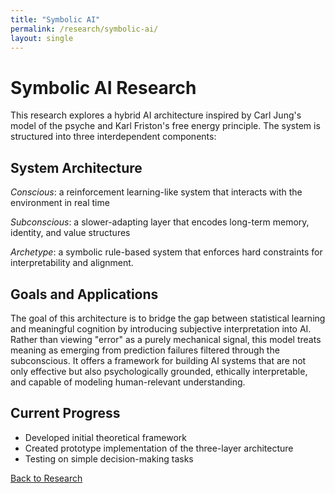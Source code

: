 ```yaml
---
title: "Symbolic AI"
permalink: /research/symbolic-ai/
layout: single
---
```


# Symbolic AI Research

This research explores a hybrid AI architecture inspired by Carl Jung's model of the psyche and Karl Friston's free energy principle. The system is structured into three interdependent components:

## System Architecture

*Conscious*: a reinforcement learning-like system that interacts with the environment in real time

*Subconscious*: a slower-adapting layer that encodes long-term memory, identity, and value structures

*Archetype*: a symbolic rule-based system that enforces hard constraints for interpretability and alignment.

## Goals and Applications

The goal of this architecture is to bridge the gap between statistical learning and meaningful cognition by introducing subjective interpretation into AI. Rather than viewing "error" as a purely mechanical signal, this model treats meaning as emerging from prediction failures filtered through the subconscious. It offers a framework for building AI systems that are not only effective but also psychologically grounded, ethically interpretable, and capable of modeling human-relevant understanding.

## Current Progress

- Developed initial theoretical framework
- Created prototype implementation of the three-layer architecture
- Testing on simple decision-making tasks

[Back to Research](/research/)
